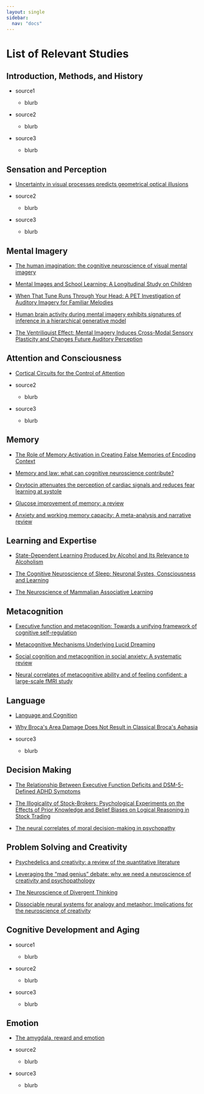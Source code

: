 ```yaml
---
layout: single
sidebar:
  nav: "docs"
---
```

# List of Relevant Studies

## Introduction, Methods, and History

* source1
  * blurb
 
* source2
  * blurb
  
* source3
  * blurb
  
## Sensation and Perception

* [Uncertainty in visual processes predicts geometrical optical illusions](https://www.sciencedirect.com/science/article/pii/S0042698903006904)
 
* source2
  * blurb
  
* source3
  * blurb
  
## Mental Imagery

* [The human imagination: the cognitive neuroscience of visual mental imagery](https://www.nature.com/articles/s41583-019-0202-9)

* [Mental Images and School Learning: A Longitudinal Study on Children](https://www.frontiersin.org/articles/10.3389/fpsyg.2019.02034/full)

* [When That Tune Runs Through Your Head: A PET Investigation of Auditory Imagery for Familiar Melodies](https://academic.oup.com/cercor/article/9/7/697/270766)
 
* [Human brain activity during mental imagery exhibits signatures of inference in a hierarchical generative model](https://www.biorxiv.org/content/10.1101/462226v2)
  
* [The Ventriliquist Effect: Mental Imagery Induces Cross-Modal Sensory Plasticity and Changes Future Auditory Perception](https://journals.sagepub.com/doi/pdf/10.1177/0956797617748959?casa_token=PUgBdLplIlcAAAAA:EJPWziB5Kg0BLcfcl-awNFGZOMbFylPA8U-D0J633y12qhNnseiyHTBr0fGkW-38D6WIhMR-wOlIIQ)
  
## Attention and Consciousness

* [Cortical Circuits for the Control of Attention](https://www.ncbi.nlm.nih.gov/pmc/articles/PMC3709832/)
 
* source2
  * blurb
  
* source3
  * blurb
  
## Memory

* [The Role of Memory Activation in Creating False Memories of Encoding Context](https://www.ncbi.nlm.nih.gov/pmc/articles/PMC2846608/?tool=pubmed%20)
 
* [Memory and law: what can cognitive neuroscience contribute?](https://www.nature.com/articles/nn.3294)
  
* [Oxytocin attenuates the perception of cardiac signals and reduces fear learning at systole](http://eprints.leedsbeckett.ac.uk/5205/)

* [Glucose improvement of memory: a review](https://pubmed.ncbi.nlm.nih.gov/15094072/)

* [Anxiety and working memory capacity: A meta-analysis and narrative review](https://psycnet.apa.org/doiLanding?doi=10.1037%2Fbul0000051)
  
## Learning and Expertise

* [State-Dependent Learning Produced by Alcohol and Its Relevance to Alcoholism](https://link.springer.com/chapter/10.1007/978-1-4684-0895-9_8)
 
* [The Cognitive Neuroscience of Sleep: Neuronal Systes, Consciousness and Learning](http://fisio2.icb.usp.br:4882/wp-content/uploads/2016/02/Sleep_Learning_Nature_Review.pdf)
  
* [The Neuroscience of Mammalian Associative Learning](https://www.annualreviews.org/doi/full/10.1146/annurev.psych.56.091103.070213)
  
## Metacognition

* [Executive function and metacognition: Towards a unifying framework of cognitive self-regulation](https://www.researchgate.net/publication/316734947_Executive_function_and_metacognition_Towards_a_unifying_framework_of_cognitive_self-regulation)
 
* [Metacognitive Mechanisms Underlying Lucid Dreaming](https://www.jneurosci.org/content/35/3/1082)
  
* [Social cognition and metacognition in social anxiety: A systematic review](https://onlinelibrary.wiley.com/doi/pdf/10.1002/cpp.2127?casa_token=VEdmYvXNfh4AAAAA:_tTfZVGoBLDVk7l6DCddsRTeTKHEb0O89npsY4FsfUH5UkTHT76UBDaFl6VvdQ4g1bQ2NLH7Pt_OlpHI)

* [Neural correlates of metacognitive ability and of feeling confident: a large-scale fMRI study](https://academic.oup.com/scan/article/11/12/1942/2544442)
  
## Language

* [Language and Cognition](https://www.frontiersin.org/articles/10.3389/fnbeh.2014.00436/full)
 
* [Why Broca's Area Damage Does Not Result in Classical Broca's Aphasia](https://www.frontiersin.org/articles/10.3389/fnhum.2016.00249/full)
  
* source3
  * blurb

## Decision Making

* [The Relationship Between Executive Function Deficits and DSM-5-Defined ADHD Symptoms](https://journals.sagepub.com/doi/pdf/10.1177/1087054718804347?casa_token=b7vPDuy4JvoAAAAA:4ILYV3no6HvO0CtqCPVfakW-5Vn9S-DhPILx6ghoPg6K3alcPPiXFzeCgqAy57uq968Q0FVNyEA0Aw)
 
* [The Illogicality of Stock-Brokers: Psychological Experiments on the Effects of Prior Knowledge and Belief Biases on Logical Reasoning in Stock Trading](https://www.ncbi.nlm.nih.gov/pmc/articles/PMC2956684/?tool=pubmed)
  
* [The neural correlates of moral decision-making in psychopathy](https://www.nature.com/articles/mp2008104)
  
## Problem Solving and Creativity

* [Psychedelics and creativity: a review of the quantitative literature](https://peerj.com/preprints/1202v1/)
 
* [Leveraging the “mad genius” debate: why we need a neuroscience of creativity and psychopathology](https://www.frontiersin.org/articles/10.3389/fnhum.2014.00771/full)
  
* [The Neuroscience of Divergent Thinking](https://link.springer.com/content/pdf/10.1007/BF03379602.pdf)

* [Dissociable neural systems for analogy and metaphor: Implications for the neuroscience of creativity](https://onlinelibrary.wiley.com/doi/pdf/10.1111/j.2044-8295.2011.02073.x?casa_token=ApsszXhZ2TMAAAAA:YUo66EI-cCThuQiZ63i8QZmSs1PL-CGEPnsJD5pVjJD8d-rmaa0TCDbDDPrqMHwJHmHzj0vyL5eos7fG)
  
## Cognitive Development and Aging

* source1
  * blurb
 
* source2
  * blurb
  
* source3
  * blurb
 
## Emotion

* [The amygdala, reward and emotion](http://citeseerx.ist.psu.edu/viewdoc/download?doi=10.1.1.319.7918&rep=rep1&type=pdf)
 
* source2
  * blurb
  
* source3
  * blurb
  
